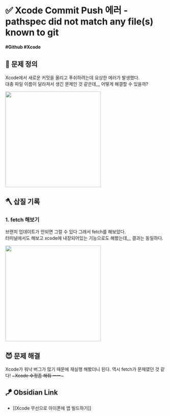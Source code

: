 # ✅ Xcode Commit Push 에러 - pathspec did not match any file(s) known to git

#### #Github #Xcode 

## 🤔 문제 정의

Xcode에서 새로운 커밋을 올리고 푸쉬하려는데 요상한 에러가 발생했다.   
대충 파일 이름이 달라져서 생긴 문제인 것 같은데,,, 어떻게 해결할 수 있을까?

<img width="300" src="https://github.com/thinkySide/BppleForImageData/assets/113565086/cd3ec036-ee4d-4cfa-863f-9f11d62b7a93">

<br>

## 🪓 삽질 기록

### 1. fetch 해보기

브랜치 업데이트가 안되면 그럴 수 있다 그래서 fetch를 해보았다.   
터미널에서도 해보고 xcode에 내장되어있는 기능으로도 해봤는데,,, 결과는 동일하다.

<img width="300" src="https://github.com/thinkySide/BppleForImageData/assets/113565086/4e292adf-7faf-4c21-928f-e78cabc755e0">

<br>

## 😈 문제 해결
Xcode가 워낙 버그가 많기 때문에 재실행 해봤더니 된다. 역시 fetch가 문제였던 것 같다! ~~~Xcode 수정좀 해줘 ㅡㅡ~~~


## 🪁 Obsidian Link
- [[Xcode 무선으로 아이폰에 앱 빌드하기]]